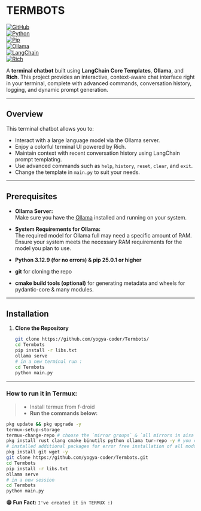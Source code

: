 # TERMBOTS

[![GitHub](https://img.shields.io/badge/Visit-GitHub-black?style=for-the-badge&logo=github)](https://github.com/yogya-coder/Termbots)  
[![Python](https://img.shields.io/badge/Python-3.12.9-blue?style=for-the-badge&logo=python)](https://www.python.org/)  
[![Pip](https://img.shields.io/badge/Pip-25.0.1-brightgreen?style=for-the-badge)](https://pip.pypa.io/)  
[![Ollama](https://img.shields.io/badge/Ollama-Server-blueviolet?style=for-the-badge)](https://ollama.com/)  
[![LangChain](https://img.shields.io/badge/LangChain-Community-critical?style=for-the-badge)](https://python.langchain.com/)  
[![Rich](https://img.shields.io/badge/Rich-10.0.0-blueviolet?style=for-the-badge)](https://github.com/willmcgugan/rich)

A **terminal chatbot** built using **LangChain Core Templates**, **Ollama**, and **Rich**. This project provides an interactive, context-aware chat interface right in your terminal, complete with advanced commands, conversation history, logging, and dynamic prompt generation.

---

## Overview

This terminal chatbot allows you to:
- Interact with a large language model via the Ollama server.
- Enjoy a colorful terminal UI powered by Rich.
- Maintain context with recent conversation history using LangChain prompt templating.
- Use advanced commands such as `help`, `history`, `reset`, `clear`, and `exit`.
- Change the template in `main.py` to suit your needs.

---

## Prerequisites

- **Ollama Server:**  
  Make sure you have the [Ollama](https://ollama.com/) installed and running on your system.
  
- **System Requirements for Ollama:**  
  The required model for Ollama full may need a specific amount of RAM. Ensure your system meets the necessary RAM requirements for the model you plan to use.

- **Python 3.12.9 (for no errors) & pip 25.0.1 or higher**
- **git**
	for cloning the repo
- **cmake build tools (optional)**
	for generating metadata and wheels for pydantic-core & many modules.
---

## Installation

1. **Clone the Repository**

   ```bash
   git clone https://github.com/yogya-coder/Termbots/
   cd Termbots
   pip install -r libs.txt
   ollama serve
   # in a new terminal run :
   cd Termbots
   python main.py
   ```
---
### How to run it in Termux:
> - Install termux from f-droid
> - **Run the commands below:**
```bash
pkg update && pkg upgrade -y
termux-setup-storage
termux-change-repo # choose the `mirror groups` & `all mirrors in aisa` then `ok`
pkg install rust clang cmake binutils python ollama tur-repo -y # you can also install ollama from there github repo also
# installed additional packages for error free installation of all modules 
pkg install git wget -y
git clone https://github.com/yogya-coder/Termbots.git
cd Termbots
pip install -r libs.txt
ollama serve
# in a new session
cd Termbots
python main.py
``` 
**😁 Fun Fact:** `I've created it in TERMUX :)`
